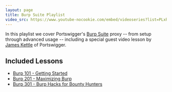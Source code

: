 ```yaml
---
layout: page
title: Burp Suite Playlist
video_src: https://www.youtube-nocookie.com/embed/videoseries?list=PLxhvVyxYRviajtnHaICLg_ZcY47TpgGjR
---
```


In this playlist we cover Portswigger's [Burp Suite](https://portswigger.net/burp) proxy -- from setup through advanced usage -- including a special guest video lesson by [James Kettle](https://twitter.com/albinowax) of Portswigger.

Included Lessons
-----------------

- [Burp 101 - Getting Started](../sessions/burp101.md)
- [Burp 201 - Maximizing Burp](../sessions/burp201.md)
- [Burp 301 - Burp Hacks for Bounty Hunters](../sessions/burp301.md)
